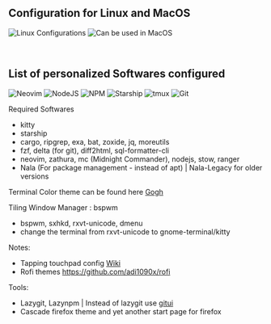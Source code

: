 
[comment]: <> (Batches are used from https://github.com/alexandresanlim/Badges4-README.md)

## Configuration for Linux and MacOS

![Linux Configurations](https://img.shields.io/badge/Linux-FCC624?style=for-the-badge&logo=linux&logoColor=black)
![Can be used in MacOS](https://img.shields.io/badge/mac%20os-000000?style=for-the-badge&logo=apple&logoColor=white)

<br>

## List of personalized Softwares configured

![Neovim](https://img.shields.io/badge/NeoVim-%2357A143.svg?&style=for-the-badge&logo=neovim&logoColor=white)
![NodeJS](https://img.shields.io/badge/Node.js-339933?style=for-the-badge&logo=nodedotjs&logoColor=white)
![NPM](https://img.shields.io/badge/npm-CB3837?style=for-the-badge&logo=npm&logoColor=white)
![Starship](https://img.shields.io/badge/starship-DD0B78?style=for-the-badge&logo=starship&logoColor=white)
![tmux](https://img.shields.io/badge/tmux-1BB91F?style=for-the-badge&logo=tmux&logoColor=white)
![Git](https://img.shields.io/badge/GIT-E44C30?style=for-the-badge&logo=git&logoColor=white)

Required Softwares 

- kitty
- starship
- cargo, ripgrep, exa, bat, zoxide, jq, moreutils
- fzf, delta (for git), diff2html, sql-formatter-cli
- neovim, zathura, mc (Midnight Commander), nodejs, stow, ranger
- Nala (For package management - instead of apt) | Nala-Legacy for older versions

Terminal Color theme can be found here <a href="https://github.com/Gogh-Co/Gogh"> Gogh </a>

Tiling Window Manager : bspwm

- bspwm, sxhkd, rxvt-unicode, dmenu
- change the terminal from rxvt-unicode to gnome-terminal/kitty

Notes:
- Tapping touchpad config <a href="https://wiki.archlinux.org/title/Libinput#Via_Xorg_configuration_file"> Wiki </a>
- Rofi themes 
https://github.com/adi1090x/rofi

Tools:
- Lazygit, Lazynpm | Instead of lazygit use <a href="https://github.com/extrawurst/gitui/releases/tag/v0.21.0"> gitui </a>
- Cascade firefox theme and yet another start page for firefox
